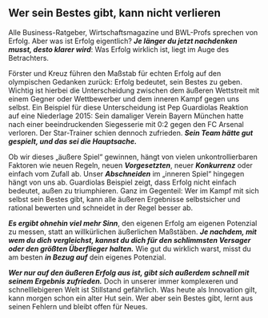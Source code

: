## Wer sein Bestes gibt, kann nicht verlieren

Alle Business-Ratgeber, Wirtschaftsmagazine und BWL-Profs sprechen von Erfolg. Aber was ist Erfolg eigentlich? _**Je länger du jetzt nachdenken musst, desto klarer wird**_: Was Erfolg wirklich ist, liegt im Auge des Betrachters.

Förster und Kreuz führen den Maßstab für echten Erfolg auf den olympischen Gedanken zurück: Erfolg bedeutet, sein Bestes zu geben. Wichtig ist hierbei die Unterscheidung zwischen dem äußeren Wettstreit mit einem Gegner oder Wettbewerber und dem inneren Kampf gegen uns selbst. Ein Beispiel für diese Unterscheidung ist Pep Guardiolas Reaktion auf eine Niederlage 2015: Sein damaliger Verein Bayern München hatte nach einer beeindruckenden Siegesserie mit 0:2 gegen den FC Arsenal verloren. Der Star-Trainer schien dennoch zufrieden. _**Sein Team hätte gut gespielt, und das sei die Hauptsache.**_

Ob wir dieses „äußere Spiel“ gewinnen, hängt von vielen unkontrollierbaren Faktoren wie neuen Regeln, neuen _**Vorgesetzten**_, neuer _**Konkurrenz**_ oder einfach vom Zufall ab. Unser _**Abschneiden**_ im „inneren Spiel“ hingegen hängt von uns ab. Guardiolas Beispiel zeigt, dass Erfolg nicht einfach bedeutet, außen zu triumphieren. Ganz im Gegenteil: Wer im Kampf mit sich selbst sein Bestes gibt, kann alle äußeren Ergebnisse selbstsicher und rational bewerten und schneidet in der Regel besser ab.

_**Es ergibt ohnehin viel mehr Sinn**_, den eigenen Erfolg am eigenen Potenzial zu messen, statt an willkürlichen äußerlichen Maßstäben. _**Je nachdem, mit wem du dich vergleichst, kannst du dich für den schlimmsten Versager oder den größten Überflieger halten.**_ Wie gut du wirklich warst, misst du am besten _**in Bezug auf**_ dein eigenes Potenzial.

_**Wer nur auf den äußeren Erfolg aus ist, gibt sich außerdem schnell mit seinem Ergebnis zufrieden.**_ Doch in unserer immer komplexeren und schnelllebigeren Welt ist Stillstand gefährlich. Was heute als Innovation gilt, kann morgen schon ein alter Hut sein. Wer aber sein Bestes gibt, lernt aus seinen Fehlern und bleibt offen für Neues.
